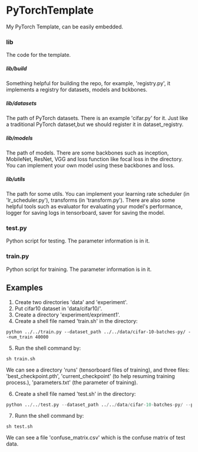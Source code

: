 # PyTorchTemplate
My PyTorch Template, can be easily embedded.

### lib

The code for the template.

##### lib/build

Something helpful for building the repo, for example, 'registry.py', it implements a registry for datasets, models and bckbones.

##### lib/datasets

The path of PyTorch datasets. There is an example 'cifar.py' for it.  Just like a traditional PyTorch dataset,but we should register it in dataset_registry.

##### lib/models

The path of models. There are some backbones such as inception, MobileNet, ResNet, VGG and loss function like focal loss in the directory. You can implement your own model using these backbones and loss.

##### lib/utils

The path for some utils. You can implement your learning rate scheduler (in 'lr_scheduler.py'), transforms (in 'transform.py'). There are also some helpful tools such as evaluator for evaluating your model's performance, logger for saving logs in tensorboard, saver for saving the model.

### test.py

Python script for testing. The parameter information is in it.

### train.py

Python script for training. The parameter information is in it.



## Examples

1. Create two directories 'data' and 'experiment'.
2. Put cifar10 dataset in 'data/cifar10/'. 
3. Create a directory 'experiment/expriment1'.
4. Create a shell file named 'train.sh' in the directory:

```shell
python ../../train.py --dataset_path ../../data/cifar-10-batches-py/ --num_train 40000
```

5. Run the shell command by:

```shell
sh train.sh
```

We can see a directory 'runs' (tensorboard files of training), and three files: 'best_checkpoint.pth', 'current_checkpoint' (to help resuming training process.), 'parameters.txt' (the parameter of training).

6. Create a shell file named 'test.sh' in the directory:

```python
python ../../test.py --dataset_path ../../data/cifar-10-batches-py/ --pretrained_model_path ./best_checkpoint.pth
```

7. Runn the shell command by:

```shell
sh test.sh
```

We can see a file 'confuse_matrix.csv' which is the confuse matrix of test data.




